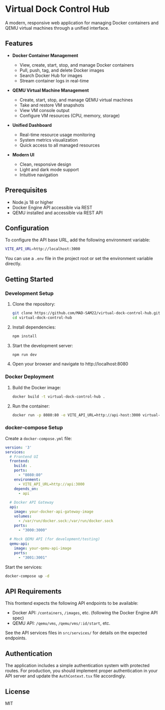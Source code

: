 
# Virtual Dock Control Hub

A modern, responsive web application for managing Docker containers and QEMU virtual machines through a unified interface.

## Features

- **Docker Container Management**
  - View, create, start, stop, and manage Docker containers
  - Pull, push, tag, and delete Docker images
  - Search Docker Hub for images
  - Stream container logs in real-time

- **QEMU Virtual Machine Management**
  - Create, start, stop, and manage QEMU virtual machines
  - Take and restore VM snapshots
  - View VM console output
  - Configure VM resources (CPU, memory, storage)

- **Unified Dashboard**
  - Real-time resource usage monitoring
  - System metrics visualization
  - Quick access to all managed resources

- **Modern UI**
  - Clean, responsive design
  - Light and dark mode support
  - Intuitive navigation

## Prerequisites

- Node.js 18 or higher
- Docker Engine API accessible via REST
- QEMU installed and accessible via REST API

## Configuration

To configure the API base URL, add the following environment variable:

```bash
VITE_API_URL=http://localhost:3000
```

You can use a `.env` file in the project root or set the environment variable directly.

## Getting Started

### Development Setup

1. Clone the repository:
   ```bash
   git clone https://github.com/MAD-SAM22/virtual-dock-control-hub.git
   cd virtual-dock-control-hub
   ```

2. Install dependencies:
   ```bash
   npm install
   ```

3. Start the development server:
   ```bash
   npm run dev
   ```

4. Open your browser and navigate to http://localhost:8080

### Docker Deployment

1. Build the Docker image:
   ```bash
   docker build -t virtual-dock-control-hub .
   ```

2. Run the container:
   ```bash
   docker run -p 8080:80 -e VITE_API_URL=http://api-host:3000 virtual-dock-control-hub
   ```

### docker-compose Setup

Create a `docker-compose.yml` file:

```yaml
version: '3'
services:
  # Frontend UI
  frontend:
    build: .
    ports:
      - "8080:80"
    environment:
      - VITE_API_URL=http://api:3000
    depends_on:
      - api
  
  # Docker API Gateway
  api:
    image: your-docker-api-gateway-image
    volumes:
      - /var/run/docker.sock:/var/run/docker.sock
    ports:
      - "3000:3000"
  
  # Mock QEMU API (for development/testing)
  qemu-api:
    image: your-qemu-api-image
    ports:
      - "3001:3001"
```

Start the services:
```bash
docker-compose up -d
```

## API Requirements

This frontend expects the following API endpoints to be available:

- Docker API: `/containers`, `/images`, etc. (following the Docker Engine API spec)
- QEMU API: `/qemu/vms`, `/qemu/vms/:id/start`, etc.

See the API services files in `src/services/` for details on the expected endpoints.

## Authentication

The application includes a simple authentication system with protected routes. 
For production, you should implement proper authentication in your API server
and update the `AuthContext.tsx` file accordingly.

## License

MIT
